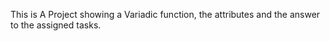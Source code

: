 This is A Project showing a Variadic function, the attributes and the answer to the assigned tasks.
